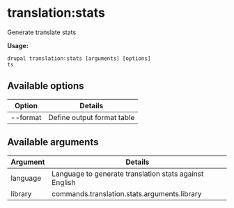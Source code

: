 # translation:stats
Generate translate stats

**Usage:**
```
drupal translation:stats [arguments] [options]
ts
```

## Available options
Option | Details
-------|-------------
--format | Define output format table|markdown

## Available arguments
Argument | Details
---------|-------------
language | Language to generate translation stats against English
library | commands.translation.stats.arguments.library
